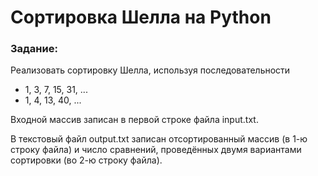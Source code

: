 # Сортировка Шелла на Python

### Задание:
Реализовать сортировку Шелла, используя последовательности

* 1, 3, 7, 15, 31, ...
* 1, 4, 13, 40, ...

Входной массив записан в первой строке файла input.txt.

В текстовый файл output.txt записан отсортированный массив (в 1-ю строку файла) и число сравнений, проведённых
двумя вариантами сортировки (во 2-ю строку файла).
